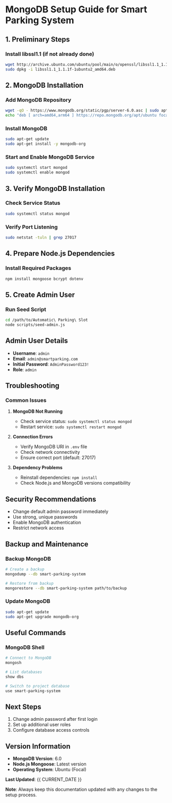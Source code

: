 # MongoDB Setup Guide for Smart Parking System

## 1. Preliminary Steps

### Install libssl1.1 (if not already done)
```bash
wget http://archive.ubuntu.com/ubuntu/pool/main/o/openssl/libssl1.1_1.1.1f-1ubuntu2_amd64.deb
sudo dpkg -i libssl1.1_1.1.1f-1ubuntu2_amd64.deb
```

## 2. MongoDB Installation

### Add MongoDB Repository
```bash
wget -qO - https://www.mongodb.org/static/pgp/server-6.0.asc | sudo apt-key add -
echo "deb [ arch=amd64,arm64 ] https://repo.mongodb.org/apt/ubuntu focal/mongodb-org/6.0 multiverse" | sudo tee /etc/apt/sources.list.d/mongodb-org-6.0.list
```

### Install MongoDB
```bash
sudo apt-get update
sudo apt-get install -y mongodb-org
```

### Start and Enable MongoDB Service
```bash
sudo systemctl start mongod
sudo systemctl enable mongod
```

## 3. Verify MongoDB Installation

### Check Service Status
```bash
sudo systemctl status mongod
```

### Verify Port Listening
```bash
sudo netstat -tuln | grep 27017
```

## 4. Prepare Node.js Dependencies

### Install Required Packages
```bash
npm install mongoose bcrypt dotenv
```

## 5. Create Admin User

### Run Seed Script
```bash
cd /path/to/Automatic\ Parking\ Slot
node scripts/seed-admin.js
```

## Admin User Details
- **Username**: `admin`
- **Email**: `admin@smartparking.com`
- **Initial Password**: `AdminPassword123!`
- **Role**: `admin`

## Troubleshooting

### Common Issues
1. **MongoDB Not Running**
   - Check service status: `sudo systemctl status mongod`
   - Restart service: `sudo systemctl restart mongod`

2. **Connection Errors**
   - Verify MongoDB URI in `.env` file
   - Check network connectivity
   - Ensure correct port (default: 27017)

3. **Dependency Problems**
   - Reinstall dependencies: `npm install`
   - Check Node.js and MongoDB versions compatibility

## Security Recommendations
- Change default admin password immediately
- Use strong, unique passwords
- Enable MongoDB authentication
- Restrict network access

## Backup and Maintenance

### Backup MongoDB
```bash
# Create a backup
mongodump --db smart-parking-system

# Restore from backup
mongorestore --db smart-parking-system path/to/backup
```

### Update MongoDB
```bash
sudo apt-get update
sudo apt-get upgrade mongodb-org
```

## Useful Commands

### MongoDB Shell
```bash
# Connect to MongoDB
mongosh

# List databases
show dbs

# Switch to project database
use smart-parking-system
```

## Next Steps
1. Change admin password after first login
2. Set up additional user roles
3. Configure database access controls

## Version Information
- **MongoDB Version**: 6.0
- **Node.js Mongoose**: Latest version
- **Operating System**: Ubuntu (Focal)

**Last Updated**: {{ CURRENT_DATE }}

**Note**: Always keep this documentation updated with any changes to the setup process.
